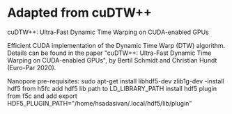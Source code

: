 # Adapted from cuDTW++
cuDTW++: Ultra-Fast Dynamic Time Warping on CUDA-enabled GPUs

Efficient CUDA implementation of the Dynamic Time Warp (DTW) algorithm. Details can be found in the paper "cuDTW++: Ultra-Fast Dynamic Time Warping on CUDA-enabled GPUs", by Bertil Schmidt and Christian Hundt (Euro-Par 2020).

Nanopore pre-requisites:
sudo apt-get install libhdf5-dev zlib1g-dev
-install hdf5 from h5fc
add hdf5 lib path to LD_LIBRARY_PATH
install hdf5 plugin from f5c and add export HDF5_PLUGIN_PATH="/home/hsadasivan/.local/hdf5/lib/plugin"
